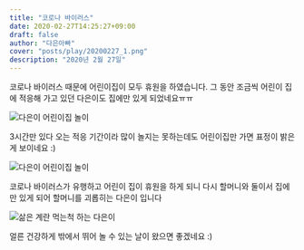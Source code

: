 ```yaml
---
title: "코로나 바이러스"
date: 2020-02-27T14:25:27+09:00
draft: false
author: "다은아빠"
cover: "posts/play/20200227_1.png"
description: "2020년 2월 27일"
---
```


코로나 바이러스 때문에 어린이집이 모두 휴원을 하였습니다.
그 동안 조금씩 어린이 집에 적응해 가고 있던 다은이도 집에만 있게 되었네요ㅠㅠ

![다은이 어린이집 놀이](/posts/play/20200227_1.png)

3시간만 있다 오는 적응 기간이라 많이 놀지는 못하는데도 어린이집만 가면 표정이 밝은게 보이네요 :)

![다은이 어린이집 놀이](/posts/play/20200227_2.png)

코로나 바이러스가 유행하고 어린이 집이 휴원을 하게 되니 다시 할머니와 둘이서 집에만 있게 되어 할머니를 괴롭히는 다은이 입니다

![삶은 계란 먹는척 하는 다은이](/posts/play/20200227_3.png)

얼른 건강하게 밖에서 뛰어 놀 수 있는 날이 왔으면 좋겠네요 :)